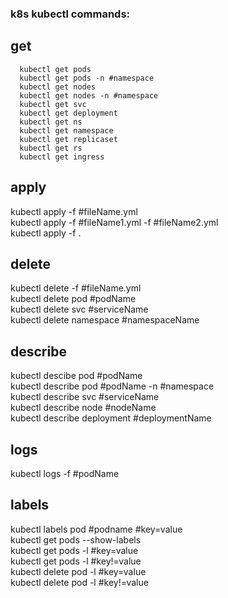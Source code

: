 ### k8s kubectl commands: ### 

## get ##
      kubectl get pods   
      kubectl get pods -n #namespace   
      kubectl get nodes  
      kubectl get nodes -n #namespace  
      kubectl get svc  
      kubectl get deployment  
      kubectl get ns  
      kubectl get namespace  
      kubectl get replicaset  
      kubectl get rs  
      kubectl get ingress  

## apply ##  
kubectl apply -f #fileName.yml  
kubectl apply -f #fileName1.yml -f #fileName2.yml  
kubectl apply -f .  

## delete ##  
kubectl delete -f #fileName.yml  
kubectl delete pod #podName  
kubectl delete svc #serviceName  
kubectl delete namespace #namespaceName  

## describe ##
kubectl descibe pod #podName  
kubectl describe pod #podName -n #namespace  
kubectl describe svc #serviceName  
kubectl describe node #nodeName  
kubectl describe deployment #deploymentName  

## logs ##  
kubectl logs -f #podName  

## labels ##
kubectl labels pod #podname #key=value  
kubectl get pods --show-labels  
kubectl get pods -l #key=value   
kubectl get pods -l #key!=value  
kubectl delete pod -l #key=value  
kubectl delete pod -l #key!=value  




